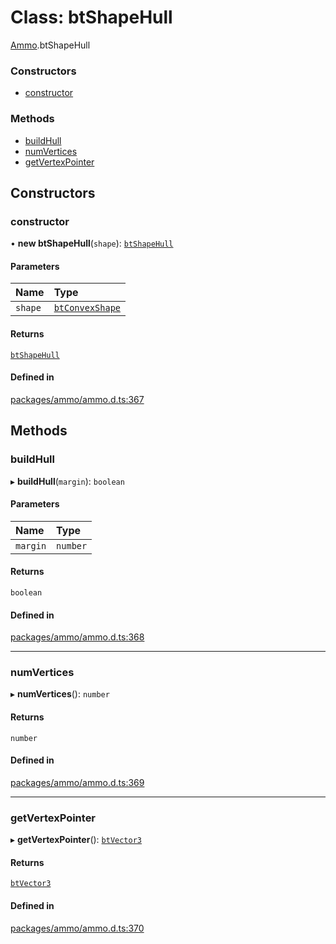 # Class: btShapeHull

[Ammo](../modules/Ammo.md).btShapeHull

### Constructors

- [constructor](Ammo.btShapeHull.md#constructor)

### Methods

- [buildHull](Ammo.btShapeHull.md#buildhull)
- [numVertices](Ammo.btShapeHull.md#numvertices)
- [getVertexPointer](Ammo.btShapeHull.md#getvertexpointer)

## Constructors

### constructor

• **new btShapeHull**(`shape`): [`btShapeHull`](Ammo.btShapeHull.md)

#### Parameters

| Name | Type |
| :------ | :------ |
| `shape` | [`btConvexShape`](Ammo.btConvexShape.md) |

#### Returns

[`btShapeHull`](Ammo.btShapeHull.md)

#### Defined in

[packages/ammo/ammo.d.ts:367](https://github.com/Orillusion/orillusion/blob/main/packages/ammo/ammo.d.ts#L367)

## Methods

### buildHull

▸ **buildHull**(`margin`): `boolean`

#### Parameters

| Name | Type |
| :------ | :------ |
| `margin` | `number` |

#### Returns

`boolean`

#### Defined in

[packages/ammo/ammo.d.ts:368](https://github.com/Orillusion/orillusion/blob/main/packages/ammo/ammo.d.ts#L368)

___

### numVertices

▸ **numVertices**(): `number`

#### Returns

`number`

#### Defined in

[packages/ammo/ammo.d.ts:369](https://github.com/Orillusion/orillusion/blob/main/packages/ammo/ammo.d.ts#L369)

___

### getVertexPointer

▸ **getVertexPointer**(): [`btVector3`](Ammo.btVector3.md)

#### Returns

[`btVector3`](Ammo.btVector3.md)

#### Defined in

[packages/ammo/ammo.d.ts:370](https://github.com/Orillusion/orillusion/blob/main/packages/ammo/ammo.d.ts#L370)
